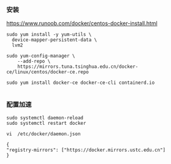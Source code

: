 
### 安装
https://www.runoob.com/docker/centos-docker-install.html

```
sudo yum install -y yum-utils \
  device-mapper-persistent-data \
  lvm2

sudo yum-config-manager \
    --add-repo \
    https://mirrors.tuna.tsinghua.edu.cn/docker-ce/linux/centos/docker-ce.repo
    
sudo yum install docker-ce docker-ce-cli containerd.io
 
```


### 配置加速
```
sudo systemctl daemon-reload
sudo systemctl restart docker
```

```
vi  /etc/docker/daemon.json

{ 
"registry-mirrors": ["https://docker.mirrors.ustc.edu.cn"] 
}
```
